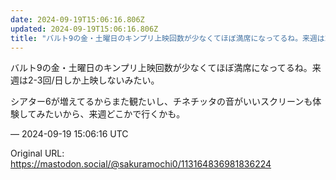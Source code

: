```yaml
---
date: 2024-09-19T15:06:16.806Z
updated: 2024-09-19T15:06:16.806Z
title: "バルト9の金・土曜日のキンプリ上映回数が少なくてほぼ満席になってるね。来週は2-[...]"
---
```


<p>バルト9の金・土曜日のキンプリ上映回数が少なくてほぼ満席になってるね。来週は2-3回/日しか上映しないみたい。</p><p>シアター6が増えてるからまた観たいし、チネチッタの音がいいスクリーンも体験してみたいから、来週どこかで行くかも。</p>

&mdash; 2024-09-19 15:06:16 UTC

Original URL: https://mastodon.social/@sakuramochi0/113164836981836224
